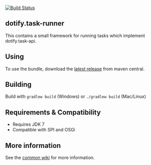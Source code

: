 [![Build Status](https://travis-ci.org/brailleapps/dotify.task-runner.svg?branch=master)](https://travis-ci.org/brailleapps/dotify.task-runner)

## dotify.task-runner ##
This contains a small framework for running tasks which implement dotify.task-api.

## Using ##
To use the bundle, download the [latest release](
http://search.maven.org/#search%7Cga%7C1%7Cg%3A%22org.daisy.dotify%22%20AND%20a%3A%22dotify.task-runner%22) from maven central. 

## Building ##
Build with `gradlew build` (Windows) or `./gradlew build` (Mac/Linux)

## Requirements & Compatibility ##
- Requires JDK 7
- Compatible with SPI and OSGi

## More information ##
See the [common wiki](https://github.com/brailleapps/wiki/wiki) for more information.
